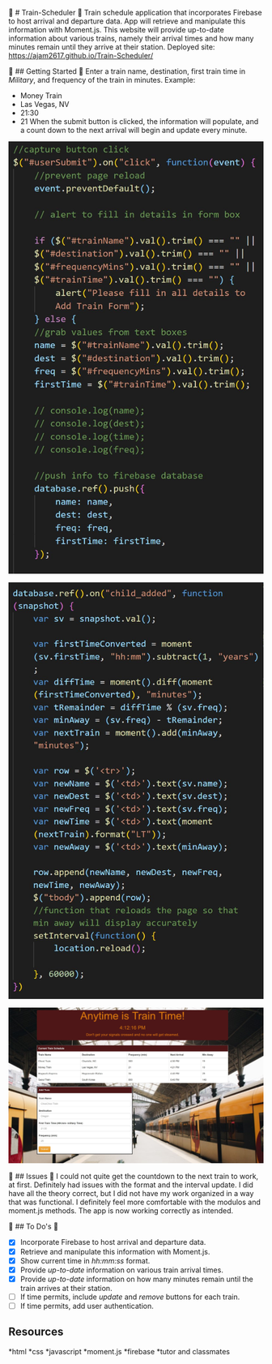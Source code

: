 :train: # Train-Scheduler :train:
Train schedule application that incorporates Firebase to host arrival and departure data. App will retrieve and manipulate this information with Moment.js. This website will provide up-to-date information about various trains, namely their arrival times and how many minutes remain until they arrive at their station.
Deployed site: https://ajam2617.github.io/Train-Scheduler/

:nut_and_bolt: ## Getting Started :nut_and_bolt:
Enter a train name, destination, first train time in *Military*, and frequency of the train in minutes. Example:
* Money Train
* Las Vegas, NV
* 21:30
* 21
When the submit button is clicked, the information will populate, and a count down to the next arrival will begin and update every minute. 

![buttonClick Code](/assets/images/button-click.JPG)

![Handling Database Info](/assets/images/firebase_database.JPG)

![Homepage](/assets/images/homepage.JPG)

:triumph: ## Issues :triumph:
I could not quite get the countdown to the next train to work, at first. Definitely had issues with the format and the interval update. I did have all the theory correct, but I did not have my work organized in a way that was functional. I definitely feel more comfortable with the modulos and moment.js methods. The app is now working correctly as intended.

:pushpin: ## To Do's :pushpin:
- [x] Incorporate Firebase to host arrival and departure data.
- [x] Retrieve and manipulate this information with Moment.js.
- [x] Show current time in _hh:mm:ss_ format.
- [x] Provide _up-to-date_ information on various train arrival times.
- [x] Provide _up-to-date_ information on how many minutes remain until the train arrives at their station.
- [ ] If time permits, include _update_ and _remove_ buttons for each train.
-[ ] If time permits, add user authentication. 

## Resources ##
*html
*css
*javascript
*moment.js
*firebase
*tutor and classmates

